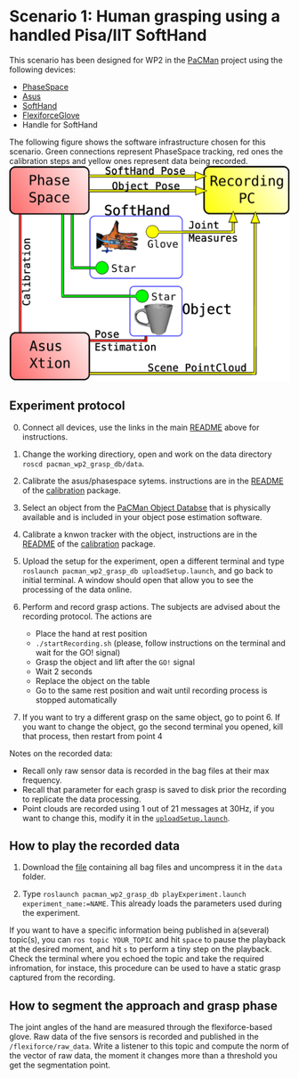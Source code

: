 # Scenario 1: Human grasping using a handled Pisa/IIT SoftHand

This scenario has been designed for WP2 in the [PaCMan](http://www.pacman-project.eu/) project using the following devices:
* [PhaseSpace](http://www.phasespace.com/)
* [Asus](http://www.asus.com/Multimedia/Xtion_PRO_LIVE/)
* [SoftHand](http://www.qbrobotics.com/#!softhand/c1njg)
* [FlexiforceGlove](https://github.com/CentroEPiaggio/flexiforce-glove)
* Handle for SoftHand
 
The following figure shows the software infrastructure chosen for this scenario. Green connections represent PhaseSpace tracking, red ones the calibration steps and yellow ones represent data being recorded.
<br> <img src="./media/scenario1.png" alt="pacman_wp2_grasp_db" width="800px"/>

## Experiment protocol

0. Connect all devices, use the links in the main [README](../README.md) above for instructions.

1. Change the working directiory, open and work on the data directory `roscd pacman_wp2_grasp_db/data`.

2. Calibrate the asus/phasespace sytems. instructions are in the [README](https://github.com/CentroEPiaggio/calibration/blob/master/README.md) of the [calibration](https://github.com/CentroEPiaggio/calibration) package.

3. Select an object from the [PaCMan Object Databse](https://github.com/pacman-project/pacman-object-database) that is physically available and is included in your object pose estimation software.

4. Calibrate a knwon tracker with the object, instructions are in the [README](https://github.com/CentroEPiaggio/calibration/blob/master/README.md) of the [calibration](https://github.com/CentroEPiaggio/calibration) package.

5. Upload the setup for the experiment, open a different terminal and type `roslaunch pacman_wp2_grasp_db uploadSetup.launch`, and go back to initial terminal. A window should open that allow you to see the processing of the data online.

6. Perform and record grasp actions. The subjects are advised about the recording protocol. The actions are
	- Place the hand at rest position
	- `./startRecording.sh` (please, follow instructions on the terminal and wait for the GO! signal)
	- Grasp the object and lift after the `GO!` signal
	- Wait 2 seconds
	- Replace the object on the table
	- Go to the same rest position and wait until recording process is stopped automatically

7. If you want to try a different grasp on the same object, go to point 6. If you want to change the object, go the second terminal you opened, kill that process, then restart from point 4

Notes on the recorded data:
 - Recall only raw sensor data is recorded in the bag files at their max frequency. 
 - Recall that parameter for each grasp is saved to disk prior the recording to replicate the data processing. 
 - Point clouds are recorded using 1 out of 21 messages at 30Hz, if you want to change this, modify it in the [`uploadSetup.launch`](launch/uploadSetup.launch).

## How to play the recorded data

1. Download the [file](http://131.114.31.70:8080/share.cgi?ssid=0ERQVxL&fid=0ERQVxL&ep=LS0tLQ==) containing all bag files and uncompress it in the `data` folder.

2. Type `roslaunch pacman_wp2_grasp_db playExperiment.launch experiment_name:=NAME`. This already loads the parameters used during the experiment.

If you want to have a specific information being published in a(several) topic(s), you can `ros topic YOUR_TOPIC` and hit `space` to pause the playback at the desired moment, and hit `s` to perform a tiny step on the playback. Check the terminal where you echoed the topic and take the required infromation, for instace, this procedure can be used to have a static grasp captured from the recording.

## How to segment the approach and grasp phase

The joint angles of the hand are measured through the flexiforce-based glove. Raw data of the five sensors is recorded and published in the `/flexiforce/raw_data`. Write a listener to this topic and compute the norm of the vector of raw data, the moment it changes more than a threshold you get the segmentation point.
